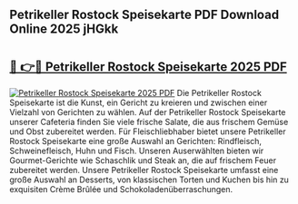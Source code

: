## Petrikeller Rostock Speisekarte PDF Download Online 2025 jHGkk

# <h2><a href="http://gc85xfh.nevu.top/?p=Petrikeller+Rostock+Speisekarte">🔗 👉🔴 Petrikeller Rostock Speisekarte 2025 PDF</a></h2>

[![Petrikeller Rostock Speisekarte 2025 PDF](https://i.imgur.com/dBaPXMq.png)](http://gc85xfh.nevu.top/?p=Petrikeller+Rostock+Speisekarte)
Die Petrikeller Rostock Speisekarte ist die Kunst, ein Gericht zu kreieren und zwischen einer Vielzahl von Gerichten zu wählen. Auf der Petrikeller Rostock Speisekarte unserer Cafeteria finden Sie viele frische Salate, die aus frischem Gemüse und Obst zubereitet werden. Für Fleischliebhaber bietet unsere Petrikeller Rostock Speisekarte eine große Auswahl an Gerichten: Rindfleisch, Schweinefleisch, Huhn und Fisch. Unseren Auserwählten bieten wir Gourmet-Gerichte wie Schaschlik und Steak an, die auf frischem Feuer zubereitet werden. Unsere Petrikeller Rostock Speisekarte umfasst eine große Auswahl an Desserts, von klassischen Torten und Kuchen bis hin zu exquisiten Crème Brûlée und Schokoladenüberraschungen.

